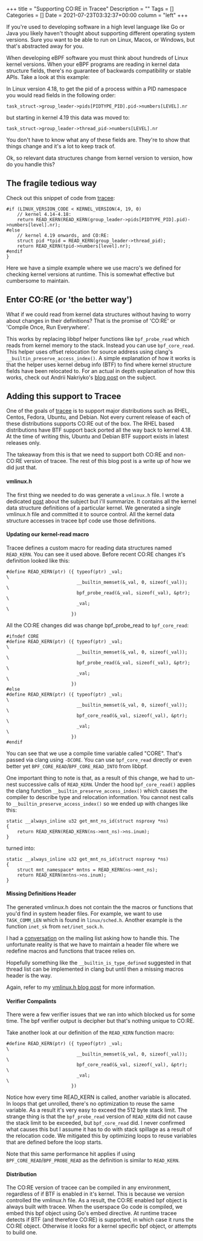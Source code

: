 +++
title = "Supporting CO:RE in Tracee"
Description = ""
Tags = []
Categories = []
Date = 2021-07-23T03:32:37+00:00
column = "left"
+++

If you're used to developing software in a high level language like Go or Java you likely haven't thought about supporting different operating system versions. Sure you want to be able to run on Linux, Macos, or Windows, but that's abstracted away for you. 

When developing eBPF software you must think about hundreds of Linux kernel versions. When your eBPF programs are reading in kernel data structure fields, there's no guarantee of backwards compatibility or stable APIs. Take a look at this example:

In Linux version 4.18, to get the pid of a process within a PID namespace you would read fields in the following order:

`task_struct->group_leader->pids[PIDTYPE_PID].pid->numbers[LEVEL].nr`

but starting in kernel 4.19 this data was moved to:

`task_struct->group_leader->thread_pid->numbers[LEVEL].nr`

You don't have to know what any of these fields are. They're to show that things change and it's a lot to keep track of.

Ok, so relevant data structures change from kernel version to version, how do you handle this?
## The fragile tedious way

Check out this snippet of code from [tracee](https://github.com/aquasecurity/tracee):

```
#if (LINUX_VERSION_CODE < KERNEL_VERSION(4, 19, 0)
    // kernel 4.14-4.18:
    return READ_KERN(READ_KERN(group_leader->pids[PIDTYPE_PID].pid)->numbers[level].nr);
#else
    // kernel 4.19 onwards, and CO:RE:
    struct pid *tpid = READ_KERN(group_leader->thread_pid);
    return READ_KERN(tpid->numbers[level].nr);
#endif
}
```

Here we have a simple example where we use macro's we defined for checking kernel versions at runtime. This is somewhat effective but cumbersome to maintain. 

## Enter CO:RE (or 'the better way')

What if we could read from kernel data structures without having to worry about changes in their definitions? That is the promise of 'CO:RE' or 'Compile Once, Run Everywhere'.

This works by replacing libbpf helper functions like `bpf_probe_read` which reads from kernel memory to the stack. Instead you can use `bpf_core_read`. This helper uses offset relocation for source address using clang's `__builtin_preserve_access_index()`. A simple explanation of how it works is that the helper uses kernel debug info (BTF) to find where kernel structure fields have been relocated to. For an actual in depth explanation of how this works, check out Andrii Nakriyko's [blog post](https://nakryiko.com/posts/bpf-portability-and-co-re/) on the subject.

## Adding this support to Tracee

One of the goals of [tracee](https://github.com/aquasecurity/tracee) is to support major distributions such as RHEL, Centos, Fedora, Ubuntu, and Debian. Not every current release of each of these distributions supports CO:RE out of the box. The RHEL based distributions have BTF support back ported all the way back to kernel 4.18. At the time of writing this, Ubuntu and Debian BTF support exists in latest releases only.

The takeaway from this is that we need to support both CO:RE and non-CO:RE version of tracee. The rest of this blog post is a write up of how we did just that.

#### vmlinux.h

The first thing we needed to do was generate a `vmlinux.h` file. I wrote a dedicated [post](/blog/vmlinux-header) about the subject but i'll summarize. It contains all the kernel data structure definitions of a particular kernel. We generated a single vmlinux.h file and committed it to source control. All the kernel data structure accesses in tracee bpf code use those definitions.

#### Updating our kernel-read macro

Tracee defines a custom macro for reading data structures named `READ_KERN`. You can see it used above. Before recent CO:RE changes it's definition looked like this:

```
#define READ_KERN(ptr) ({ typeof(ptr) _val;                             \
                          __builtin_memset(&_val, 0, sizeof(_val));     \
                          bpf_probe_read(&_val, sizeof(_val), &ptr);    \
                          _val;                                         \
                        })
```

All the CO:RE changes did was change bpf_probe_read to `bpf_core_read`:

```
#ifndef CORE
#define READ_KERN(ptr) ({ typeof(ptr) _val;                             \
                          __builtin_memset(&_val, 0, sizeof(_val));     \
                          bpf_probe_read(&_val, sizeof(_val), &ptr);    \
                          _val;                                         \
                        })
#else
#define READ_KERN(ptr) ({ typeof(ptr) _val;                             \
                          __builtin_memset(&_val, 0, sizeof(_val));     \
                          bpf_core_read(&_val, sizeof(_val), &ptr);    \
                          _val;                                         \
                        })
#endif
```

You can see that we use a compile time variable called "CORE". That's passed via clang using `-DCORE`. You can use `bpf_core_read` directly or even better yet `BPF_CORE_READ`/`BPF_CORE_READ_INTO` from libbpf.

One important thing to note is that, as a result of this change, we had to un-nest successive calls of `READ_KERN`. Under the hood `bpf_core_read()` applies the clang function `__builtin_preserve_access_index()` which causes the compiler to describe type and relocation information. You cannot nest calls to `__builtin_preserve_access_index()` so we ended up with changes like this:

```
static __always_inline u32 get_mnt_ns_id(struct nsproxy *ns)
{
    return READ_KERN(READ_KERN(ns->mnt_ns)->ns.inum);
}
```

turned into:

```
static __always_inline u32 get_mnt_ns_id(struct nsproxy *ns)
{
    struct mnt_namespace* mntns = READ_KERN(ns->mnt_ns);
    return READ_KERN(mntns->ns.inum);
}
```

#### Missing Definitions Header

The generated vmlinux.h does not contain the the macros or functions that you'd find in system header files. For example, we want to use `TASK_COMM_LEN` which is found in `linux/sched.h`. Another example is the function `inet_sk` from `net/inet_sock.h`.

I had a [conversation](https://lore.kernel.org/bpf/CAO658oV9AAcMMbVhjkoq5PtpvbVf41Cd_TBLCORTcf3trtwHfw@mail.gmail.com/) on the mailing list asking how to handle this. The unfortunate reality is that we have to maintain a header file where we redefine macros and functions that tracee relies on.

Hopefully something like the `__builtin_is_type_defined` suggested in that thread list can be implemented in clang but until then a missing macros header is the way.

Again, refer to my [vmlinux.h blog post](/blog/vmlinux-header) for more information.

#### Verifier Compalints

There were a few verifier issues that we ran into which blocked us for some time. The bpf verifier output is  decipher but that's nothing unique to CO:RE.

Take another look at our definition of the `READ_KERN` function macro:

```
#define READ_KERN(ptr) ({ typeof(ptr) _val;                             \
                          __builtin_memset(&_val, 0, sizeof(_val));     \
                          bpf_core_read(&_val, sizeof(_val), &ptr);     \
                          _val;                                         \
                        })
```

Notice how every time READ_KERN is called, another variable is allocated. In loops that get unrolled, there's no optimization to reuse the same variable. As a result it's very easy to exceed the 512 byte stack limit. The strange thing is that the `bpf_probe_read` version of `READ_KERN` did not cause the stack limit to be exceeded, but `bpf_core_read` did. I never confirmed what causes this but I assume it has to do with stack spillage as a result of the relocation code. We mitigated this by optimizing loops to reuse variables that are defined before the loop starts.

Note that this same performance hit applies if using `BPF_CORE_READ`/`BPF_PROBE_READ` as the definition is similar to `READ_KERN`. 

#### Distribution

The CO:RE version of tracee can be compiled in any environment, regardless of if BTF is enabled in it's kernel. This is because we version controlled the vmlinux.h file. As a result, the CO:RE enabled bpf object is always built with tracee. When the userspace Go code is compiled, we embed this bpf object using Go's embed directive. At runtime tracee detects if BTF (and therefore CO:RE) is supported, in which case it runs the CO:RE object. Otherwise it looks for a kernel specific bpf object, or attempts to build one.

